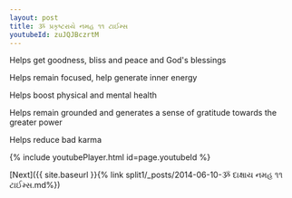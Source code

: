```yaml
---
layout: post
title: ૐ પ્રકૃષ્ટરાયે નમહ ૧૧ ટાઈમ્સ
youtubeId: zuJQJBczrtM
---
```

 
 
Helps get goodness, bliss and peace and God's blessings
 
Helps remain focused, help generate inner energy 
 
Helps boost physical and mental health 
 
Helps remain grounded and generates a sense of gratitude towards the greater power 
 
Helps reduce bad karma
 
 
 
 


{% include youtubePlayer.html id=page.youtubeId %}
 
[Next]({{ site.baseurl }}{% link  split1/_posts/2014-06-10-ૐ દાક્ષાય નમહ ૧૧ ટાઈમ્સ.md%})
 
